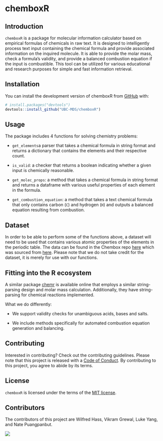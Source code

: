 
# chemboxR

<!-- badges: start -->
<!-- badges: end -->

## Introduction

`chemboxR` is a package for molecular information calculator based on
empirical formulas of chemicals in raw text. It is designed to
intelligently process text input containing the chemical formula and
provide associated information on the inquired molecule. It is able to
provide the molar mass, check a formula’s validity, and provide a
balanced combustion equation if the input is combustible. This tool can
be utilized for various educational and research purposes for simple and
fast information retrieval.

## Installation

You can install the development version of chemboxR from
[GitHub](https://github.com/) with:

``` r
# install.packages("devtools")
devtools::install_github("UBC-MDS/chemboxR")
```

## Usage

The package includes 4 functions for solving chemistry problems:

- `get_elements`a parser that takes a chemical formula in string format and returns a dictionary that contains the elements and their respective count. 

- `is_valid`: a checker that returns a boolean indicating whether a given input is chemically reasonable.

- `get_molec_props`: a method that takes a chemical formula in string format and returns a dataframe with various useful properties of each element in the formula.

- `get_combustion_equation`: a method that takes a text chemical formula that only contains carbon (`C`) and hydrogen (`H`) and outputs a balanced equation resulting from combustion.

## Dataset

In order to be able to perform some of the functions above, a dataset will need to be used that contains various atomic properties of the elements in the periodic table. The data can be found in the Chembox repo [here](https://github.com/UBC-MDS/chembox/tree/main/src/chembox/data) which was sourced from [here](https://github.com/Bluegrams/periodic-table-data/tree/master/Periodica.Data/Data). Please note that we do not take credit for the dataset, it is merely for use with our functions.

## Fitting into the R ecosystem

A similar package [chemr](https://github.com/paleolimbot/chemr) is available online that employs a similar string-parsing design and molar mass calculation. Additionally, they have string-parsing for chemical reactions implemented.

What we do differently:

- We support validity checks for unambiguous acids, bases and salts. 

- We include methods specifically for automated combustion equation generation and balancing.

## Contributing

Interested in contributing? Check out the contributing guidelines. Please note that this project is released with a [Code of Conduct](CODE_OF_CONDUCT). By contributing to this project, you agree to abide by its terms.

## License

`chemboxR` is licensed under the terms of the [MIT license](LICENSE.md).

## Contributors
The contributors of this project are
Wilfred Hass, Vikram Grewal, Luke Yang, and Nate Puangpanbut.


<a href="https://github.com/UBC-MDS/chemboxR/graphs/contributors">
  <img src="https://contrib.rocks/image?repo=UBC-MDS/chemboxR&max=1000" />
</a>